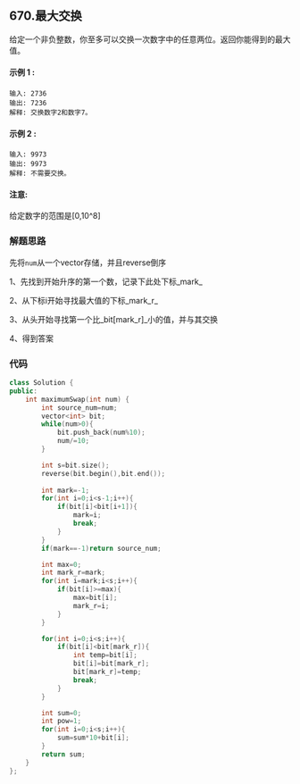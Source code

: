  ## 670.最大交换

给定一个非负整数，你至多可以交换一次数字中的任意两位。返回你能得到的最大值。

#### 示例 1 :

    输入: 2736
    输出: 7236
    解释: 交换数字2和数字7。

#### 示例 2 :

    输入: 9973
    输出: 9973
    解释: 不需要交换。
#### 注意:
  给定数字的范围是[0,10^8]


### 解题思路

先将`num`从一个vector存储，并且reverse倒序

1、先找到开始升序的第一个数，记录下此处下标_mark_

2、从下标i开始寻找最大值的下标_mark_r_

3、从头开始寻找第一个比_bit[mark_r]_小的值，并与其交换

4、得到答案

### 代码

```cpp
class Solution {
public:
    int maximumSwap(int num) {
        int source_num=num;
        vector<int> bit;
        while(num>0){
            bit.push_back(num%10);
            num/=10;
        }

        int s=bit.size();
        reverse(bit.begin(),bit.end());
        
        int mark=-1;
        for(int i=0;i<s-1;i++){
            if(bit[i]<bit[i+1]){
                mark=i;
                break;
            }
        }
        if(mark==-1)return source_num;

        int max=0;
        int mark_r=mark;
        for(int i=mark;i<s;i++){
            if(bit[i]>=max){
                max=bit[i];
                mark_r=i;
            }
        }

        for(int i=0;i<s;i++){
            if(bit[i]<bit[mark_r]){
                int temp=bit[i];
                bit[i]=bit[mark_r];
                bit[mark_r]=temp;
                break;
            }
        }

        int sum=0;
        int pow=1;
        for(int i=0;i<s;i++){
            sum=sum*10+bit[i];
        }
        return sum;
    }
};
```
